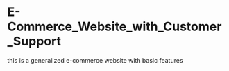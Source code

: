 # E-Commerce_Website_with_Customer_Support
this is a generalized e-commerce website with basic features 
